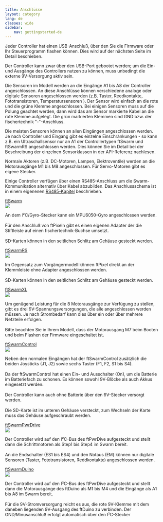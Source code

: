 ```yaml
---
title: Anschlüsse
layout: category
lang: de
classes: wide
sidebar:
    nav: gettingstarted-de
---
```

Jeder Controller hat einen USB-Anschluß, über den Sie die Firmware oder Ihr Steuerprogramm flashen können. Dies wird auf der nächsten Seite im Detail beschieben.

Der Controller kann zwar über den USB-Port gebootet werden; um die Ein- und Ausgänge des Controllers nutzen zu können, muss unbedingt die externe 9V-Versorgung aktiv sein. 

Die Sensoren im Modell werden an die Eingänge A1 bis A8 der Controller angeschlossen. An diese Anschlüsse können verschiedene analoge oder digitale Sensoren angeschlossen werden (z.B. Taster, Reedkontakte, Fototransistoren, Temperatursensoren ). Der Sensor wird einfach an die <span class="plus">rote</span> und die <span class="minus">grüne</span> Klemme angeschlossen. Bei einigen Sensoren muss auf die Polung geachtet werden, dann wird das am Sensor markierte Kabel an die <span class="plus">rote</span> Klemme aufgelegt. Die <span class="minus">grün</span> markierten Klemmen sind GND bzw. der fischertechnik "-"-Anschluss.

Die meisten Sensoren können an allen Eingängen angeschlossen werden. Je nach Controller und Eingang gibt es einzelne Einschränkungen - so kann z.B. ein Ultraschallsensor nur an A1 der Controllertypen ftSwarm und ftSwarmRS angeschlossen werden. Dies können Sie im Detail bei der Beschreibung der einzelnen Sensorklassen in der API-Referenz nachlesen.

Normale Aktoren (z.B. DC-Motoren, Lampen, Elektroventile) werden an die Motorausgänge M1 bis M8 angeschlossen. Für Servo-Motoren gibt es eigene Stecker.

Einige Controller verfügen über einen RS485-Anschluss um die Swarm-Kommunikation alternativ über Kabel abzubilden. Das Anschlussschema ist in einem eigenenen [RS485-Kapitel](../rs485) beschrieben.

<div class="flex-container">
  <div>
    <div><a href="../../products/ftSwarm">ftSwarm</a></div>
    <div><img class="zoom" src="/assets/img/ftSwarmJSTPinout.png"></div>
    <div>
      <p class="pdetail">
        An dem I²C/Gyro-Stecker kann ein MPU6050-Gyro angeschlossen werden.<br><br>Für den Anschluß von ftPixeln gibt es einen eigenen Adapter der die Stiftleiste auf einen fischertechnik-Buchse umsetzt.<br><br>
        SD-Karten können in den seitlichen Schlitz am Gehäuse gesteckt werden.
      </p>
    </div>
  </div>
  <div>
    <div><a href="../../products/ftSwarmRS">ftSwarmRS</a></div>
    <div><img class="zoom" src="/assets/img/ftSwarmRSPinout.png"></div>
    <div>
      <p class="pdetail">
        Im Gegensatz zum Vorgängermodell können ftPixel direkt an der Klemmleiste ohne Adapter angeschlossen werden.<br><br>
        SD-Karten können in den seitlichen Schlitz am Gehäuse gesteckt werden.</p></div>
  </div>
  <div>
    <div><a href="../../products/ftSwarmXL">ftSwarmXL</a></div>
    <div><img class="zoom" src="/assets/img/ftSwarmXLPinout.png"></div>
    <div>
      <p class="pdetail">
        Um genügend Leistung für die 8 Motorausgänge zur Verfügung zu stellen, gibt es drei 9V-Spannungsversorgungen, die alle angeschlossen werden müssen. Je nach Strombedarf kann dies über ein oder über mehrere Netzteile erfolgen.<br><br>
        Bitte beachten Sie in Ihrem Modell, dass der Motorausgang M7 beim Booten und beim Flashen der Firmware eingeschaltet ist.
      </p>
    </div>
  </div>
  <div>
    <div><a href="../../products/ftSwarmControl">ftSwarmControl</a></div>
    <div><img class="zoom" src="/assets/img/ftSwarmControlPinout.png"></div>
    <div>
      <p class="pdetail">
        Neben den normalen Eingängen hat der ftSwarmControl zusätzlich die beiden Joysticks (J1, J2) sowie sechs Taster (F1, F2, S1 bis S4).<br><br>
        Da der ftSwarmControl hat einen Ein- und Ausschalter (On), um die Batterie im Batteriefach zu schonen. Es können sowohl 9V-Blöcke als auch Akkus eingesetzt werden.<br><br>
        Der Controller kann auch ohne Batterie über den 9V-Stecker versorgt werden.<br><br>
        Die SD-Karte ist im unteren Gehäuse versteckt, zum Wechseln der Karte muss das Gehäuse aufgeschraubt werden.
      </p>
    </div>
  </div>
  <div>
    <div><a href="../../products/ftSwarmPwrDrive">ftSwarmPwrDrive</a></div>
    <div><img class="zoom" src="/assets/img/ftSwarmPwrDrivePinout.png"></div>
    <div><p class="pdetail">Der Controller wird auf den I²C-Bus des ftPwrDive aufgesteckt und stellt dann die Schrittmotoren als Step1 bis Step4 im Swarm bereit.<br><br>An die Endschalter (ES1 bis ES4) und den Notaus (EM) können nur digitale Sensoren (Taster, Fototransistoren, Reddkontakte) angeschlossen werden.</p></div>
  </div>
  <div>
    <div><a href="../../products/ftSwarmDuino">ftSwarmDuino</a></div>
    <div><img class="zoom" src="/assets/img/ftSwarmDuinoPinout.png"></div>
    <div><p class="pdetail">Der Controller wird auf den I²C-Bus des ftPwrDive aufgesteckt und stellt dann die Motorausgänge des ftDuino als M1 bis M4 und die Eingänge als A1 bis A8 im Swarm bereit.<br><br>Für die 9V-Stromversorgung reicht es aus, die <span class="plus">rote 9V-Klemme</span> mit dem daneben liegenden 9V-Ausgang des ftDuino zu verbinden. Der GND/Minusanschluß erfolgt automatisch über den I²C-Stecker</p></div>
  </div>
</div>

